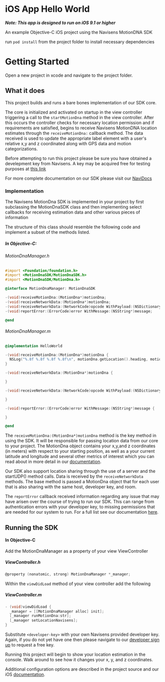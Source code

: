 # iOS App Hello World
___Note: This app is designed to run on iOS 9.1 or higher___

An example Objective-C iOS project using the Navisens MotionDNA SDK

run ```pod install``` from the project folder to install necessary dependencies

# Getting Started

Open a new project in xcode and navigate to the project folder.

## What it does
This project builds and runs a bare bones implementation of our SDK core. 

The core is initialized and activated on startup in the view controller triggering a call to the ```startMotionDna``` method in the view controller. After this occurs the controller checks for necessary location permission and if requirements are satisfied, begins to receive Navisens MotionDNA location estimates through the ```receiveMotionDna:``` callback method. The data received is used to update the appropriate label element with a user's relative x,y and z coordinated along with GPS data and motion categorizations.

Before attempting to run this project please be sure you have obtained a develepment key from Navisens. A key may be acquired free for testing purposes at [this link](https://navisens.com/index.html#contact)

For more complete documentation on our SDK please visit our [NaviDocs](https://github.com/navisens/NaviDocs)


### Implementation

The Navisens MotionDna SDK is implemented in your project by first subclassing the MotionDnaSDK class and then implementing select callbacks for receiving estimation data and other various pieces of information

The structure of this class should resemble the following code and implement a subset of the methods listed.

##### In Objective-C:
###### MotionDnaManager.h
``` Objective-C
#import <Foundation/foundation.h>
#import <MotionDnaSDK/MotionDnaSDK.h>
#import <MotionDnaSDK/MotionDna.h>

@interface MotionDnaManager: MotionDnaSDK

-(void)receiveMotionDna:(MotionDna*)motionDna;
-(void)receiveNetworkData:(MotionDna*)motionDna;
-(void)receiveNetworkData:(NetworkCode)opcode WithPayload:(NSDictionary*)payload;
-(void)reportError:(ErrorCode)error WithMessage:(NSString*)message;

@end
```
###### MotionDnaManager.m
``` Objective-C
@implementation HelloWorld

-(void)receiveMotionDna:(MotionDna*)motionDna {
  NSLog("%.8f %.8f %.8f %.8f\n", motionDna.getLocation().heading, motionDna.getLocation().localLocation.x, motionDna.getLocation().localLocation.y, motionDna.getLocation().localLocation.z);
}

-(void)receiveNetworkData:(MotionDna*)motionDna {

}

-(void)receiveNetworkData:(NetworkCode)opcode WithPayload:(NSDictionary*)payload {

}

-(void)reportError:(ErrorCode)error WithMessage:(NSString*)message {

}

@end

```

The ``` receiveMotionDna:(MotionDna*)motionDna ``` method is the key method in using the SDK. It will be responsible for passing location data from our core to your project. The MotionDna object contains your x,y,and z coordinates (in meters) with respect to your starting position, as well as a your current latitude and longitude and several other metrics of interest which you can read about in more detail in our [documentation](https://github.com/navisens/NaviDocs/blob/master/API.iOS.md#getters).

Our SDK also support location sharing through the use of a server and the startUDP() method calls. Data is received by the  ``` receiveNetworkData ``` methods. The base method is passed a MotionDna object that for each user that is also sharing with the same host, developer key, and room.

The ``` reportError ``` callback received information regarding any issue that may have arisen over the course of trying to run our SDK. This can range from authentication errors with your developer key, to missing permissions that are needed for our system to run. For a full list see our documentation [here](https://github.com/navisens/NaviDocs/blob/master/API.iOS.md#reporterror_-errorcode-errorcode-withmessage-s-string).

## Running the SDK

#### In Objective-C
Add the MotionDnaManager as a property of your view ViewController
##### ViewController.h
``` Objective-C
@property (nonatomic, strong) MotionDnaManager *_manager;
```

Within the ``` viewDidLoad ``` method of your view controller add the following

##### ViewController.m
``` Objective-C
- (void)viewDidLoad {
  _manager = [[MotionDnaManager alloc] init];
  [_manager runMotionDna:str];
  [_manager setLocationNavisens];
}
```

Substitute ``` <developer-key> ``` with your own Navisens provided developer key. Again, if you do not yet have one then please navigate to our [developer sign up](https://www.navisens.com/index.html#contact) to request a free key.

Running this project will begin to show your location estimation in the console. Walk around to see how it changes your x, y, and z coordinates.

Additional configuration options are described in the project source and our iOS [documentation](https://github.com/navisens/NaviDocs/blob/master/API.iOS.md). 
